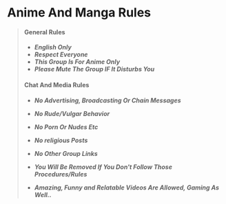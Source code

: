 # **Anime And Manga Rules**
>
>
> #### General Rules
> - **_English Only_**
> - **_Respect Everyone_**
> - **_This Group Is For Anime Only_**
> - **_Please Mute The Group IF It Disturbs You_**
>
>
>
> #### Chat And Media Rules
> - **_No Advertising, Broadcasting Or Chain Messages_**
> - **_No Rude/Vulgar Behavior_**
> - **_No Porn Or Nudes Etc_**
> - **_No religious Posts_**
> - **_No Other Group Links_**
>
>
>
> - **_You Will Be Removed If You Don't Follow Those Procedures/Rules_**
> - **_Amazing, Funny and Relatable Videos Are Allowed, Gaming As Well.._**
